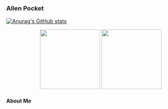 ### Allen Pocket

[![Anurag's GitHub stats](https://github-readme-stats.vercel.app/api?username=allenpocketgamer)](https://github.com/anuraghazra/github-readme-stats)

<p align="middle">
<img height="160" src="https://github-readme-stats.vercel.app/api?username=allenpocketgamer&hide=contribs&count_private=true"/>
<img height="160" src="https://github-readme-stats.vercel.app/api/top-langs/?username=allenpocketgamer&layout=compact&hide=html&count_private=true&langs_count=6"/>
</p>

#### About Me
